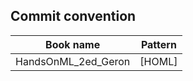 ## Commit convention

|  Book name  |  Pattern  |
| ------------------- | ------------------- |
|  HandsOnML_2ed_Geron |  [HOML] |